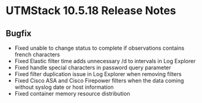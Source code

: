 # UTMStack 10.5.18 Release Notes
## Bugfix
- Fixed unable to change status to complete if observations contains french characters
- Fixed Elastic filter time adds unnecessary /d to intervals in Log Explorer
- Fixed handle special characters in password query parameter
- Fixed filter duplication issue in Log Explorer when removing filters
- Fixed Cisco ASA and Cisco Firepower filters when the data coming without syslog date or host information
- Fixed container memory resource distribution

